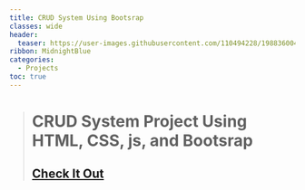 ```yaml
---
title: CRUD System Using Bootsrap
classes: wide
header:
  teaser: https://user-images.githubusercontent.com/110494228/198836004-f9af675f-0442-4239-901d-d69afea71c00.pn
ribbon: MidnightBlue
categories:
  - Projects
toc: true
---
```


> # CRUD System Project Using HTML, CSS, js, and Bootsrap 
> ## [Check It Out](https://mohamedadel6.github.io/GRUID/)

